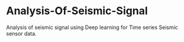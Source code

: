 # Analysis-Of-Seismic-Signal
Analysis of seismic signal using Deep learning for Time series Seismic sensor data.
